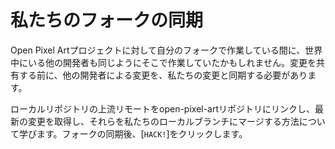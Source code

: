 # 私たちのフォークの同期

Open Pixel Artプロジェクトに対して自分のフォークで作業している間に、世界中にいる他の開発者も同じようにそこで作業していたかもしれません。変更を共有する前に、他の開発者による変更を、私たちの変更と同期する必要があります。

ローカルリポジトリの上流リモートをopen-pixel-artリポジトリにリンクし、最新の変更を取得し、それらを私たちのローカルブランチにマージする方法について学びます。フォークの同期後、[`HACK!`]をクリックします。